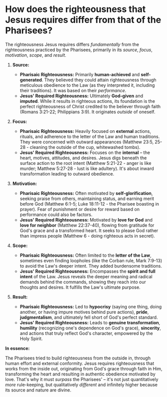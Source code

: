 # How does the righteousness that Jesus requires differ from that of the Pharisees?

The righteousness Jesus requires differs *fundamentally* from the righteousness practiced by the Pharisees, primarily in its *source*, *focus*, *motivation*, *scope*, and *result*.

1.  **Source:**
    *   **Pharisaic Righteousness:** Primarily **human-achieved** and **self-generated**. They believed they could attain righteousness through meticulous obedience to the Law (as they interpreted it, including their traditions). It was based on their *performance*.
    *   **Jesus' Required Righteousness:** Ultimately **God-given** and **imputed**. While it results in righteous actions, its foundation is the perfect righteousness of Christ credited to the believer through faith (Romans 3:21-22; Philippians 3:9). It originates *outside* of oneself.

2.  **Focus:**
    *   **Pharisaic Righteousness:** Heavily focused on **external** actions, rituals, and adherence to the letter of the Law and human traditions. They were concerned with outward appearances (Matthew 23:5, 25-28 - cleaning the outside of the cup, whitewashed tombs).
    *   **Jesus' Required Righteousness:** Focuses on the **internal** – the heart, motives, attitudes, and desires. Jesus digs beneath the surface action to the root intent (Matthew 5:21-22 - anger is like murder; Matthew 5:27-28 - lust is like adultery). It's about inward transformation leading to outward obedience.

3.  **Motivation:**
    *   **Pharisaic Righteousness:** Often motivated by **self-glorification**, seeking praise from others, maintaining status, and earning merit before God (Matthew 6:1-5; Luke 18:11-12 - the Pharisee boasting in prayer). Fear of punishment or desire for reward based on performance could also be factors.
    *   **Jesus' Required Righteousness:** Motivated by **love for God** and **love for neighbor** (Matthew 22:37-40), flowing from gratitude for God's grace and a transformed heart. It seeks to please God rather than impress people (Matthew 6 - doing righteous acts in secret).

4.  **Scope:**
    *   **Pharisaic Righteousness:** Often limited to the **letter of the Law**, sometimes even finding loopholes (like the Corban rule, Mark 7:9-13) to avoid the Law's deeper intent. They added burdensome traditions.
    *   **Jesus' Required Righteousness:** Encompasses the **spirit and full intent** of the Law. Jesus reveals the deeper meaning and radical demands behind the commands, showing they reach into our thoughts and desires. It fulfills the Law's ultimate purpose.

5.  **Result:**
    *   **Pharisaic Righteousness:** Led to **hypocrisy** (saying one thing, doing another, or having impure motives behind pure actions), **pride**, **judgmentalism**, and ultimately fell short of God's perfect standard.
    *   **Jesus' Required Righteousness:** Leads to **genuine transformation**, **humility** (recognizing one's dependence on God's grace), **sincerity**, and actions that truly reflect God's character, empowered by the Holy Spirit.

**In essence:**

The Pharisees tried to build righteousness from the outside in, through human effort and external conformity. Jesus requires righteousness that works from the inside out, originating from God's grace through faith in Him, transforming the heart and resulting in authentic obedience motivated by love. That's why it must *surpass* the Pharisees' – it's not just quantitatively *more* rule-keeping, but qualitatively *different* and infinitely higher because its source and nature are divine.